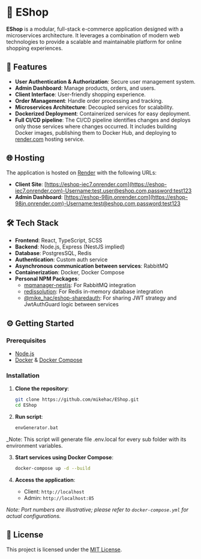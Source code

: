 # 🛒 EShop

**EShop** is a modular, full-stack e-commerce application designed with a microservices architecture. It leverages a combination of modern web technologies to provide a scalable and maintainable platform for online shopping experiences.

## 🚀 Features

- **User Authentication & Authorization**: Secure user management system.
- **Admin Dashboard**: Manage products, orders, and users.
- **Client Interface**: User-friendly shopping experience.
- **Order Management**: Handle order processing and tracking.
- **Microservices Architecture**: Decoupled services for scalability.
- **Dockerized Deployment**: Containerized services for easy deployment.
- **Full CI/CD pipeline**: The CI/CD pipeline identifies changes and deploys only those services where changes occurred.
  It includes building Docker images, publishing them to Docker Hub, and deploying to <a href="https://render.com/" target="_blank">render.com</a> hosting service.

## 🌐 Hosting

The application is hosted on [Render](https://render.com) with the following URLs:

- **Client Site**: [https://eshop-iec7.onrender.com](https://eshop-iec7.onrender.com)-Username:test.user@eshop.com,password:test123
- **Admin Dashboard**: [https://eshop-98jn.onrender.com](https://eshop-98jn.onrender.com)-Username:test@eshop.com,password:test123

## 🛠️ Tech Stack

- **Frontend**: React, TypeScript, SCSS
- **Backend**: Node.js, Express (NestJS implied)
- **Database**: PostgresSQL, Redis
- **Authentication**: Custom auth service
- **Asynchronous communication between services**: RabbitMQ
- **Containerization**: Docker, Docker Compose
- **Personal NPM Packages**:
  - [mqmanager-nestjs](https://www.npmjs.com/package/mqmanager-nestjs): For RabbitMQ integration
  - [redissolution](https://www.npmjs.com/package/redissolution): For Redis in-memory database integration
  - [@mike_hac/eshop-sharedauth](https://www.npmjs.com/package/@mike_hac/eshop-sharedauth): For sharing JWT strategy and JwtAuthGuard logic between services

## ⚙️ Getting Started

### Prerequisites

- [Node.js](https://nodejs.org/)
- [Docker](https://www.docker.com/) & [Docker Compose](https://docs.docker.com/compose/)

### Installation

1. **Clone the repository**:

   ```bash
   git clone https://github.com/mikehac/EShop.git
   cd EShop
   ```

2. **Run script**:

   ```bash
   envGenerator.bat
   ```

\_Note: This script will generate file .env.local for every sub folder with its environment variables.

3. **Start services using Docker Compose**:

   ```bash
   docker-compose up -d --build
   ```

4. **Access the application**:

   - Client: `http://localhost`
   - Admin: `http://localhost:85`

_Note: Port numbers are illustrative; please refer to `docker-compose.yml` for actual configurations._

## 📄 License

This project is licensed under the [MIT License](LICENSE).
